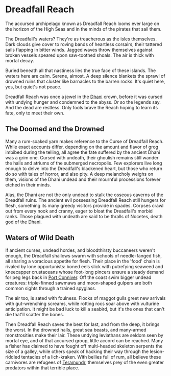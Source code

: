 # Dreadfall Reach

The accursed archipelago known as Dreadfall Reach looms ever large on the horizon of the High Seas and in the minds of the pirates that sail them.

The Dreadfall's waters? They're as treacherous as the isles themselves. Dark clouds give cover to roving bands of heartless corsairs, their tattered sails flapping in bitter winds. Jagged waves throw themselves against broken vessels speared upon saw-toothed shoals. The air is thick with mortal decay.

Buried beneath all that nastiness lies the true face of these islands. The waters here are calm. Serene, almost. A deep silence blankets the sprawl of drowned ruins that cluster like barnacles to the barren rocks. It's quiet here, yes, but quiet's not peace.

Dreadfall Reach was once a jewel in the [Dhani](~DhaniEmpire) crown, before it was cursed with undying hunger and condemned to the abyss. Or so the legends say. And the dead are restless. Only fools brave the Reach hoping to learn its fate, only to meet their own.

## The Doomed and the Drowned

Many a rum-soaked yarn makes reference to the Curse of Dreadfall Reach. While exact accounts differ, depending on the amount and flavor of grog imbibed during the telling, all agree the fate suffered by the ancient Dhani was a grim one. Cursed with undeath, their ghoulish remains still wander the halls and atriums of the submerged necropolis. Few explorers live long enough to delve into the Dreadfall's blackened heart, but those who return do so with tales of horror, and also pity. A deep melancholy weighs on them, visions of the Dhani undead and their mournful processions forever etched in their minds.

Alas, the Dhani are not the only undead to stalk the osseous caverns of the Dreadfall ruins. The ancient evil possessing Dreadfall Reach still hungers for flesh, something its many greedy visitors provide in spades. Corpses crawl out from every nook and cranny, eager to bloat the Dreadfall's morbid ranks. Those plagued with undeath are said to be thralls of Nocetes, death god of the Dhani.

## Waters of Wild Death

If ancient curses, undead hordes, and bloodthirsty buccaneers weren't enough, the Dreadfall shallows swarm with schools of needle-fanged fish, all sharing a voracious appetite for flesh. Their place in the 'food' chain is rivaled by lone opportunists: boned eels slick with putrefying seaweed and kneecapper crustaceans whose foot-long pincers ensure a steady demand for peg legs back in [Port Conniver](../port-conniver/port-conniver.md). Off the coast swim bigger undead creatures: triple-finned sawmaws and moon-shaped gulpers are both common sights through a trained spyglass.

The air too, is sated with foulness. Flocks of maggot gulls greet new arrivals with gut-wrenching screams, while rotting rocs soar above with vulturine anticipation. It might be bad luck to kill a seabird, but it's the ones that can't die that'll scatter the bones.

Then Dreadfall Reach saves the best for last, and from the deep, it brings the worst. In the drowned halls, great sea beasts, and many-armed monstrosities make their lair. These undying leviathans are seldom seen by mortal eye, and of that accursed group, little accord can be reached. Many a fisher has claimed to have fought off multi-headed skeleton serpents the size of a galley, while others speak of hacking their way through the lesion-riddled tentacles of a lich-kraken. With bellies full of rum, all believe these carnivores are refugees of [Teramundr](../teramundrs-triangle/teramundrs-triangle.md), themselves prey of the even greater predators within that terrible place.
